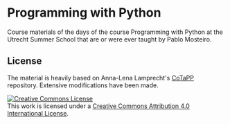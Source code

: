 # Programming with Python
Course materials of the days of the course Programming with Python at the Utrecht Summer School that are or were ever taught by Pablo Mosteiro.

## License

The material is heavily based on Anna-Lena Lamprecht's [CoTaPP](https://github.com/annalenalamprecht/CoTaPP) repository. Extensive modifications have been made.

<a rel="license" href="http://creativecommons.org/licenses/by/4.0/"><img alt="Creative Commons License" style="border-width:0" src="https://i.creativecommons.org/l/by/4.0/88x31.png" /></a><br />This work is licensed under a <a rel="license" href="http://creativecommons.org/licenses/by/4.0/">Creative Commons Attribution 4.0 International License</a>.
